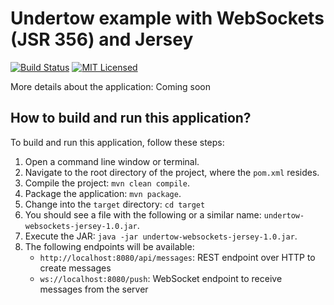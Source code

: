 # Undertow example with WebSockets (JSR 356) and Jersey

[![Build Status](https://travis-ci.org/cassiomolin/undertow-websockets-jersey.svg?branch=master)](https://travis-ci.org/cassiomolin/undertow-websockets-jersey)
[![MIT Licensed](https://img.shields.io/badge/license-MIT-blue.svg)](https://raw.githubusercontent.com/cassiomolin/undertow-websockets-jersey/master/LICENSE.txt)

More details about the application: Coming soon

## How to build and run this application?

To build and run this application, follow these steps:

1. Open a command line window or terminal.
1. Navigate to the root directory of the project, where the `pom.xml` resides.
1. Compile the project: `mvn clean compile`.
1. Package the application: `mvn package`.
1. Change into the `target` directory: `cd target`
1. You should see a file with the following or a similar name: `undertow-websockets-jersey-1.0.jar`.
1. Execute the JAR: `java -jar undertow-websockets-jersey-1.0.jar`.
1. The following endpoints will be available:
    - `http://localhost:8080/api/messages`: REST endpoint over HTTP to create messages
    - `ws://localhost:8080/push`: WebSocket endpoint to receive messages from the server
